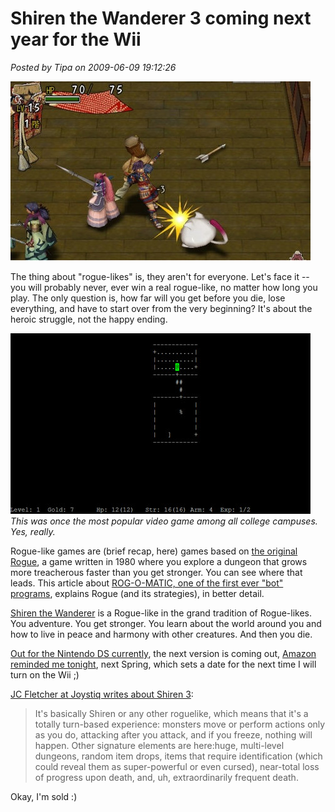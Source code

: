 # Shiren the Wanderer 3 coming next year for the Wii

*Posted by Tipa on 2009-06-09 19:12:26*

[![Shiren is about to die....](../../../uploads/2009/06/fullscreen-capture-692009-74630-pm.jpg "Shiren is about to die....")](http://www.atlus.com/shiren/)

The thing about "rogue-likes" is, they aren't for everyone. Let's face it -- you will probably never, ever win a real rogue-like, no matter how long you play. The only question is, how far will you get before you die, lose everything, and have to start over from the very beginning? It's about the heroic struggle, not the happy ending. 

![](../../../uploads/2008/07/rogue.jpg "Starting out in Rogue")  
*This was once the most popular video game among all college campuses. Yes, really.*

Rogue-like games are (brief recap, here) games based on [the original Rogue](http://en.wikipedia.org/wiki/Rogue_(computer_game)), a game written in 1980 where you explore a dungeon that grows more treacherous faster than you get stronger. You can see where that leads. This article about [ROG-O-MATIC, one of the first ever "bot" programs](http://www.cs.princeton.edu/~appel/papers/rogomatic.html), explains Rogue (and its strategies), in better detail.

[Shiren the Wanderer](http://www.atlus.com/shiren/) is a Rogue-like in the grand tradition of Rogue-likes. You adventure. You get stronger. You learn about the world around you and how to live in peace and harmony with other creatures. And then you die.

[Out for the Nintendo DS currently](http://en.wikipedia.org/wiki/Shiren_the_Wanderer), the next version is coming out, [Amazon reminded me tonight](http://www.amazon.com/Shiren-Wanderer-Nintendo-Wii/dp/B002BVQNPW/), next Spring, which sets a date for the next time I will turn on the Wii ;)

[JC Fletcher at Joystiq writes about Shiren 3](http://nintendo.joystiq.com/2009/06/08/hands-on-shiren-the-wanderer-wii/):


> It's basically Shiren or any other roguelike, which means that it's a totally turn-based experience: monsters move or perform actions only as you do, attacking after you attack, and if you freeze, nothing will happen. Other signature elements are here:huge, multi-level dungeons, random item drops, items that require identification (which could reveal them as super-powerful or even cursed), near-total loss of progress upon death, and, uh, extraordinarily frequent death.



Okay, I'm sold :)

